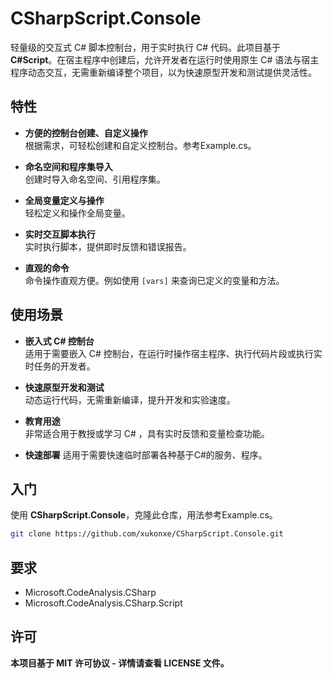 
# CSharpScript.Console

轻量级的交互式 C# 脚本控制台，用于实时执行 C# 代码。此项目基于 **C#Script**。在宿主程序中创建后，允许开发者在运行时使用原生 C# 语法与宿主程序动态交互，无需重新编译整个项目，以为快速原型开发和测试提供灵活性。

## 特性

- **方便的控制台创建、自定义操作**  
  根据需求，可轻松创建和自定义控制台。参考Example.cs。

- **命名空间和程序集导入**  
  创建时导入命名空间、引用程序集。

- **全局变量定义与操作**  
  轻松定义和操作全局变量。

- **实时交互脚本执行**  
  实时执行脚本，提供即时反馈和错误报告。

- **直观的命令**  
  命令操作直观方便。例如使用 `[vars]` 来查询已定义的变量和方法。

## 使用场景

- **嵌入式 C# 控制台**  
  适用于需要嵌入 C# 控制台，在运行时操作宿主程序、执行代码片段或执行实时任务的开发者。

- **快速原型开发和测试**  
  动态运行代码，无需重新编译，提升开发和实验速度。

- **教育用途**  
  非常适合用于教授或学习 C# ，具有实时反馈和变量检查功能。

- **快速部署**
  适用于需要快速临时部署各种基于C#的服务、程序。

## 入门

使用 **CSharpScript.Console**，克隆此仓库，用法参考Example.cs。

```bash
git clone https://github.com/xukonxe/CSharpScript.Console.git
```

## 要求
- Microsoft.CodeAnalysis.CSharp
- Microsoft.CodeAnalysis.CSharp.Script

## 许可
**本项目基于 MIT 许可协议 - 详情请查看 LICENSE 文件。**
